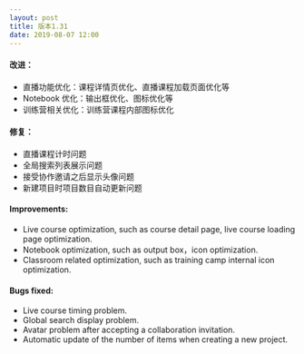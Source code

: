 ```yaml
---
layout: post
title: 版本1.31
date: 2019-08-07 12:00
---
```

#### 改进：
- 直播功能优化：课程详情页优化、直播课程加载页面优化等
- Notebook 优化：输出框优化、图标优化等
- 训练营相关优化：训练营课程内部图标优化

#### 修复：
- 直播课程计时问题
- 全局搜索列表展示问题
- 接受协作邀请之后显示头像问题
- 新建项目时项目数目自动更新问题

#### Improvements:
- Live course optimization, such as course detail page, live course loading page optimization.
- Notebook optimization, such as output box，icon optimization.
- Classroom related optimization, such as training camp internal icon optimization.

#### Bugs fixed:
- Live course timing problem.
- Global search display problem.
- Avatar problem after accepting a collaboration invitation.
- Automatic update of the number of items when creating a new project.
